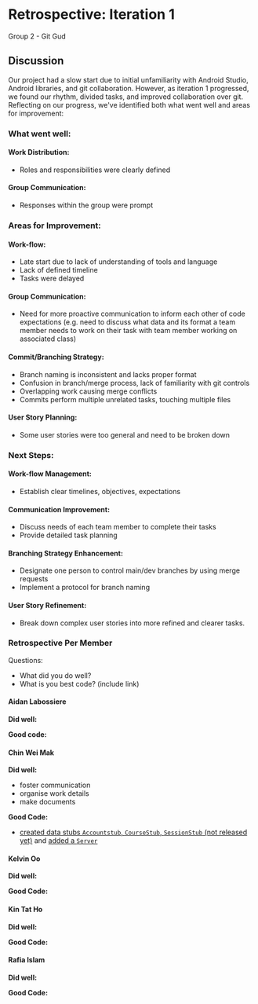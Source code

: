 # Retrospective: Iteration 1

Group 2 - Git Gud

## Discussion

Our project had a slow start due to initial unfamiliarity with Android Studio, Android libraries, and git collaboration. However, as iteration 1 progressed, we found our rhythm, divided tasks, and improved collaboration over git. Reflecting on our progress, we've identified both what went well and areas for improvement:


### What went well:

#### Work Distribution:

- Roles and responsibilities were clearly defined

#### Group Communication:

- Responses within the group were prompt

### Areas for Improvement:

#### Work-flow:

- Late start due to lack of understanding of tools and language
- Lack of defined timeline
- Tasks were delayed

#### Group Communication:

- Need for more proactive communication to inform each other of code expectations (e.g. need to discuss what data and its format a team member needs to work on their task with team member working on associated class)

#### Commit/Branching Strategy:

- Branch naming is inconsistent and lacks proper format
- Confusion in branch/merge process, lack of familiarity with git controls
- Overlapping work causing merge conflicts
- Commits perform multiple unrelated tasks, touching multiple files

#### User Story Planning:

- Some user stories were too general and need to be broken down

### Next Steps:

#### Work-flow Management:

- Establish clear timelines, objectives, expectations

#### Communication Improvement:

- Discuss needs of each team member to complete their tasks
- Provide detailed task planning

#### Branching Strategy Enhancement:

- Designate one person to control main/dev branches by using merge requests
- Implement a protocol for branch naming

#### User Story Refinement:

- Break down complex user stories into more refined and clearer tasks.


### Retrospective Per Member

Questions: 
- What did you do well?
- What is you best code? (include link)

#### Aidan Labossiere

**Did well:**

**Good code:**


#### Chin Wei Mak

**Did well:**
- foster communication
- organise work details
- make documents

**Good Code:**
- [created data stubs `Accountstub`, `CourseStub`, `SessionStub` (not released yet)](https://code.cs.umanitoba.ca/comp3350-winter2024/git-gud-a02-2/-/commit/8f2dd5646f7682c042ef3b4f945363a68bcfd0cf) and [added a `Server`](https://code.cs.umanitoba.ca/comp3350-winter2024/git-gud-a02-2/-/blob/main/app/src/main/java/comp3350/teachreach/logic/Server.java?ref_type=heads)

#### Kelvin Oo

**Did well:**

**Good Code:**


#### Kin Tat Ho

**Did well:**

**Good Code:**


#### Rafia Islam

**Did well:**

**Good Code:**

